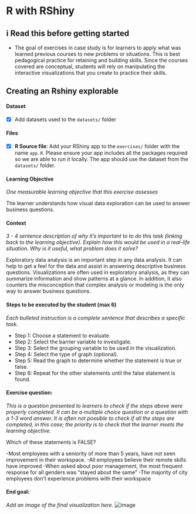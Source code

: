 # R with RShiny

## :information_source: Read this before getting started
- The goal of exercises in case study is for learners to apply what was learned previous courses to new problems or situations. This is best pedagogical practice for retaining and building skills. Since the courses covered are conceptual, students will rely on manipulating the interactive visualizations that you create to practice their skills.



## Creating an Rshiny explorable

#### Dataset

- [X] Add datasets used to the `datasets/` folder

#### Files

- [X] **R Source file**: Add your RShiny app to the `exercises/`  folder with the name `app.R`. Please ensure your app includes all the packages required so we are able to run it locally. The app should use the dataset from the `datasets/` folder.


#### Learning Objective

*One measurable learning objective that this exercise assesses*

The learner understands how visual data exploration can be used to answer business questions. 

#### Context

*3 - 4 sentence description of why it’s important to to do this task (linking back to the learning objective). Explain how this would be used in a real-life situation. Why is it useful, what problem does it solve?*

Exploratory data analysis is an important step in any data analysis. It can help to get a feel for the data and assist in answering descriptive business questions. Visualizations are often used in exploratory analysis, as they can summarize information and show patterns at a glance. In addition, it also counters the misconception that complex analysis or modeling is the only way to answer business questions. 

#### Steps to be executed by the student (max 6)

*Each bulleted instruction is a complete sentence that describes a specific task.*

- Step 1: Choose a statement to evaluate. 
- Step 2: Select the barrier variable to investigate. 
- Step 3: Select the grouping variable to be used in the visualization. 
- Step 4: Select the type of graph (optional). 
- Step 5: Read the graph to determine whether the statement is true or false. 
- Step 6: Repeat for the other statements until the false statement is found. 

#### Exercise question:
*This is a question presented to learners to check if the steps above were properly completed. It can be a multiple choice question or a question with a 1-3 word answer. It is often not possible to check if all the steps are completed, in this case; the priority is to check that the learner meets the learning objective.*

Which of these statements is FALSE? 

-Most employees with a seniority of more than 5 years, have not seen improvement in their workspace. 
-All employees believe their remote skills have improved
-When asked about poor management, the most frequent response for all genders was “stayed about the same”
-The majority of city employees don’t experience problems with their workspace 

#### End goal:

*Add an image of the final visualization here.*
![image](https://user-images.githubusercontent.com/79843380/208771408-cb30862f-43cf-4727-9f4f-9b8d928b4304.png)

